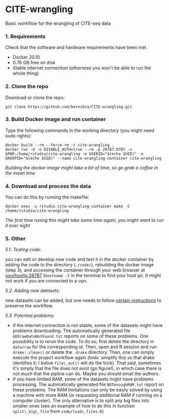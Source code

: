 # CITE-wrangling

Basic workflow for the wrangling of CITE-seq data

### 1. Requirements

Check that the software and hardware requirements have been met.
* Docker 20.10
* 0.76 GB free on disk
* Stable internet connection (otherwise you won't be able to run the whole thing)

### 2. Clone the repo

Download or clone the repo: 
```
git clone https://github.com/bernibra/CITE-wrangling.git
```

### 3. Build Docker image and run container

Type the following commands in the working directory (you might need sudo rights):
```
docker build --rm --force-rm -t cite-wrangling .
docker run -d -e DISABLE_AUTH=true --rm -p 28787:8787 -v $PWD:/home/rstudio/cite-wrangling -e USERID="$(echo $UID)" -e GROUPID="$(echo $GID)" --name cite-wrangling-container cite-wrangling
```
_Building the docker image might take a bit of time, so go grab a coffee in the mean time_

### 4. Download and process the data

You can do this by running the makefile:
```
docker exec -u rstudio cite-wrangling-container make -C /home/rstudio/cite-wrangling
```
_The first time runing this might take some time again, you might want to run it over night_

### 5. Other
_5.1. Testing code_: 

you can edit or develop new code and test it in the docker container by adding the code to the directory (`./code/`), rebuilding the docker image (step 3), and accessing the container through your web browser at <yourhostip:28787> (`hostname -I` in the terminal to find your host ip). It might not work if you are connected to a vpn.

_5.2. Adding new datasets_:

new datasets can be added, but one needs to follow [certain instructions](data/README.md) to preserve the workflow.

_5.3. Potential problems_:
- if the internet connection is not stable, some of the datasets might have problems downloading. The automatically generated file `GEOrawDataNotFound.txt` reports on some of these problems. One possibility is to rerun the code. To do so, first delete the directory in `data/raw` for the corresponding id. Then, open and R session and run `drake::clean()` or delete the `.drake` directory. Then, one can simply execute the project workflow again (todo: simplify this so that drake identifies it; I belive `file\_out()` will do the trick). That said, sometimes it's simply that the file does not exist (go figure!), in which case there is not much that the pipline can do. Maybe you should email the authors.
- if you have limited RAM, some of the datasets might have problems processing. The automatically generated file `NOTenoughRAM.txt` report on these problems. The RAM limitations can only be easily solved by using a machine with more RAM (or requesting additional RAM if running on a computer cluster). The only alternative is to split any big files into smaller ones (see an example of how to do this in function `split\_big\_file` from `code/load\_files.R`)

